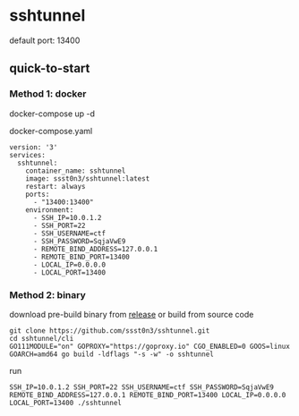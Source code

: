 # sshtunnel

default port: 13400

## quick-to-start

### Method 1: docker
docker-compose up -d

docker-compose.yaml
```
version: '3'
services:
  sshtunnel:
    container_name: sshtunnel
    image: ssst0n3/sshtunnel:latest
    restart: always
    ports:
      - "13400:13400"
    environment:
      - SSH_IP=10.0.1.2
      - SSH_PORT=22
      - SSH_USERNAME=ctf
      - SSH_PASSWORD=SqjaVwE9
      - REMOTE_BIND_ADDRESS=127.0.0.1
      - REMOTE_BIND_PORT=13400
      - LOCAL_IP=0.0.0.0
      - LOCAL_PORT=13400
```

### Method 2: binary

download pre-build binary from [release](https://github.com/ssst0n3/sshtunnel/releases) 
or build from source code 
```
git clone https://github.com/ssst0n3/sshtunnel.git
cd sshtunnel/cli
GO111MODULE="on" GOPROXY="https://goproxy.io" CGO_ENABLED=0 GOOS=linux GOARCH=amd64 go build -ldflags "-s -w" -o sshtunnel
```

run
```
SSH_IP=10.0.1.2 SSH_PORT=22 SSH_USERNAME=ctf SSH_PASSWORD=SqjaVwE9 REMOTE_BIND_ADDRESS=127.0.0.1 REMOTE_BIND_PORT=13400 LOCAL_IP=0.0.0.0 LOCAL_PORT=13400 ./sshtunnel
```